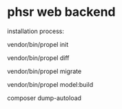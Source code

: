 # phsr web backend

installation process: 

vendor/bin/propel init

vendor/bin/propel diff

vendor/bin/propel migrate

vendor/bin/propel model:build

composer dump-autoload
